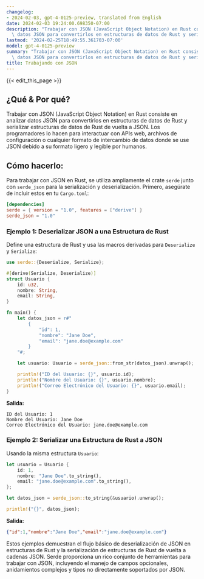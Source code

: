 ```yaml
---
changelog:
- 2024-02-03, gpt-4-0125-preview, translated from English
date: 2024-02-03 19:24:00.698350-07:00
description: "Trabajar con JSON (JavaScript Object Notation) en Rust consiste en analizar\
  \ datos JSON para convertirlos en estructuras de datos de Rust y serializar\u2026"
lastmod: '2024-02-25T18:49:55.361703-07:00'
model: gpt-4-0125-preview
summary: "Trabajar con JSON (JavaScript Object Notation) en Rust consiste en analizar\
  \ datos JSON para convertirlos en estructuras de datos de Rust y serializar\u2026"
title: Trabajando con JSON
---
```


{{< edit_this_page >}}

## ¿Qué & Por qué?

Trabajar con JSON (JavaScript Object Notation) en Rust consiste en analizar datos JSON para convertirlos en estructuras de datos de Rust y serializar estructuras de datos de Rust de vuelta a JSON. Los programadores lo hacen para interactuar con APIs web, archivos de configuración o cualquier formato de intercambio de datos donde se use JSON debido a su formato ligero y legible por humanos.

## Cómo hacerlo:

Para trabajar con JSON en Rust, se utiliza ampliamente el crate `serde` junto con `serde_json` para la serialización y deserialización. Primero, asegúrate de incluir estos en tu `Cargo.toml`:

```toml
[dependencies]
serde = { version = "1.0", features = ["derive"] }
serde_json = "1.0"
```

### Ejemplo 1: Deserializar JSON a una Estructura de Rust

Define una estructura de Rust y usa las macros derivadas para `Deserialize` y `Serialize`:

```rust
use serde::{Deserialize, Serialize};

#[derive(Serialize, Deserialize)]
struct Usuario {
    id: u32,
    nombre: String,
    email: String,
}

fn main() {
    let datos_json = r#"
        {
            "id": 1,
            "nombre": "Jane Doe",
            "email": "jane.doe@example.com"
        }
    "#;

    let usuario: Usuario = serde_json::from_str(datos_json).unwrap();

    println!("ID del Usuario: {}", usuario.id);
    println!("Nombre del Usuario: {}", usuario.nombre);
    println!("Correo Electrónico del Usuario: {}", usuario.email);
}
```

**Salida:**

```
ID del Usuario: 1
Nombre del Usuario: Jane Doe
Correo Electrónico del Usuario: jane.doe@example.com
```

### Ejemplo 2: Serializar una Estructura de Rust a JSON

Usando la misma estructura `Usuario`:

```rust
let usuario = Usuario {
    id: 1,
    nombre: "Jane Doe".to_string(),
    email: "jane.doe@example.com".to_string(),
};

let datos_json = serde_json::to_string(&usuario).unwrap();

println!("{}", datos_json);
```

**Salida:**

```json
{"id":1,"nombre":"Jane Doe","email":"jane.doe@example.com"}
```

Estos ejemplos demuestran el flujo básico de deserialización de JSON en estructuras de Rust y la serialización de estructuras de Rust de vuelta a cadenas JSON. Serde proporciona un rico conjunto de herramientas para trabajar con JSON, incluyendo el manejo de campos opcionales, anidamientos complejos y tipos no directamente soportados por JSON.
